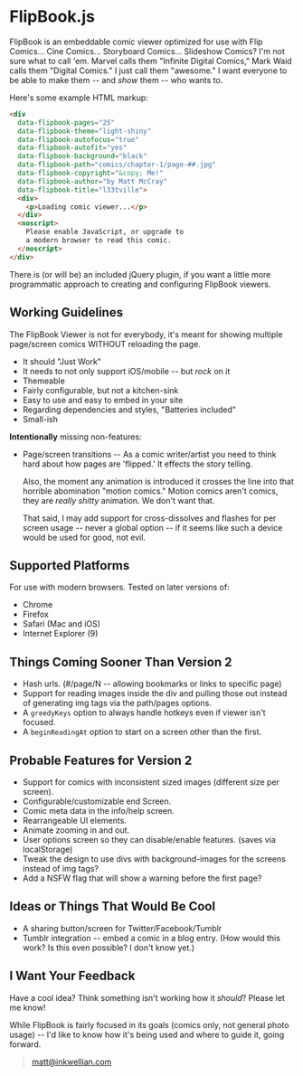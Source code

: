 # FlipBook.js

FlipBook is an embeddable comic viewer optimized for use with Flip Comics... 
Cine Comics... Storyboard Comics... Slideshow Comics? I'm not sure what to call 
'em. Marvel calls them "Infinite Digital Comics," Mark Waid calls them "Digital
Comics." I just call them "awesome." I want everyone to be able to make them 
-- and *show* them -- who wants to.

Here's some example HTML markup:

```html
<div 
  data-flipbook-pages="25" 
  data-flipbook-theme="light-shiny"
  data-flipbook-autofocus="true"
  data-flipbook-autofit="yes"
  data-flipbook-background="black"
  data-flipbook-path="comics/chapter-1/page-##.jpg" 
  data-flipbook-copyright="&copy; Me!" 
  data-flipbook-author="by Matt McCray"
  data-flipbook-title="l33tville">
  <div>
    <p>Loading comic viewer...</p>
  </div>
  <noscript>
    Please enable JavaScript, or upgrade to 
    a modern browser to read this comic.
  </noscript>
</div>
```

There is (or will be) an included jQuery plugin, if you want a little more
programmatic approach to creating and configuring FlipBook viewers.


## Working Guidelines

The FlipBook Viewer is not for everybody, it's meant for showing multiple 
page/screen comics WITHOUT reloading the page.

- It should "Just Work"
- It needs to not only support iOS/mobile -- but *rock* on it
- Themeable
- Fairly configurable, but not a kitchen-sink
- Easy to use and easy to embed in your site
- Regarding dependencies and styles, "Batteries included"
- Small-ish

**Intentionally** missing non-features:

-   Page/screen transitions -- As a comic writer/artist you need to think hard
    about how pages are 'flipped.' It effects the story telling.
   
    Also, the moment any animation is introduced it crosses the line into that
    horrible abomination "motion comics." Motion comics aren't comics, they are
    *really shitty* animation. We don't want that.
   
    That said, I may add support for cross-dissolves and flashes for per screen
    usage -- never a global option -- if it seems like such a device would be
    used for good, not evil.

## Supported Platforms

For use with modern browsers. Tested on later versions of:

- Chrome
- Firefox
- Safari (Mac and iOS)
- Internet Explorer (9)

## Things Coming Sooner Than Version 2

- Hash urls. (#/page/N -- allowing bookmarks or links to specific page)
- Support for reading images inside the div and pulling those out instead of 
  generating img tags via the path/pages options.
- A `greedyKeys` option to always handle hotkeys even if viewer isn't focused.
- A `beginReadingAt` option to start on a screen other than the first.

## Probable Features for Version 2

- Support for comics with inconsistent sized images (different size per screen).
- Configurable/customizable end Screen.
- Comic meta data in the info/help screen.
- Rearrangeable UI elements.
- Animate zooming in and out.
- User options screen so they can disable/enable features. (saves via
  localStorage) 
- Tweak the design to use divs with background-images for the screens instead
  of img tags?
- Add a NSFW flag that will show a warning before the first page?

## Ideas or Things That Would Be Cool

- A sharing button/screen for Twitter/Facebook/Tumblr
- Tumblr integration -- embed a comic in a blog entry. (How would this work?
  Is this even possible? I don't know yet.)


## I Want Your Feedback

Have a cool idea? Think something isn't working how it *should*? Please let me
know! 

While FlipBook is fairly focused in its goals (comics only, not general
photo usage) -- I'd like to know how it's being used and where to guide it,
going forward.

> [matt@inkwellian.com](matt@inkwellian.com)